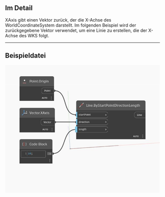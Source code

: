 ## Im Detail
XAxis gibt einen Vektor zurück, der die X-Achse des WorldCoordinateSystem darstellt. Im folgenden Beispiel wird der zurückgegebene Vektor verwendet, um eine Linie zu erstellen, die der X-Achse des WKS folgt.
___
## Beispieldatei

![XAxis](./Autodesk.DesignScript.Geometry.Vector.XAxis_img.jpg)


